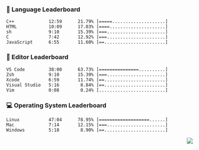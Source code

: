 <!--
<p align="center">
  <img height="50" src="https://cdn.simpleicons.org/c/81c8be" title="clang" alt="clang">
  <img height="50" src="https://cdn.simpleicons.org/c++/81c8be" title="cpp" alt="cpp">
  <img height="50" src="https://cdn.simpleicons.org/arm/81c8be" title="arm" alt="arm">
  <img height="50" src="https://cdn.simpleicons.org/stmicroelectronics/81c8be" title="stmicroelectronics" alt="stmicroelectronics">
  <img height="50" src="https://cdn.simpleicons.org/raspberrypi/81c8be" title="raspberrypi" alt="raspberrypi">
  <img height="50" src="https://cdn.simpleicons.org/cmake/81c8be" title="cmake" alt="cmake">
  <img height="50" src="https://cdn.simpleicons.org/gnubash/81c8be" title="gnubash" alt="gnubash">
</p>
-->

<!--START_SECTION:wakatime_gen-->
### :hammer: Language Leaderboard
```
C++             12:59      21.79% [=====....................]
HTML            10:09      17.03% [====.....................]
sh              9:10       15.39% [===......................]
C               7:42       12.92% [===......................]
JavaScript      6:55       11.60% [==.......................]
```
### :floppy_disk: Editor Leaderboard
```
VS Code         38:00      63.73% [===============..........]
Zsh             9:10       15.39% [===......................]
Xcode           6:59       11.74% [==.......................]
Visual Studio   5:16        8.84% [==.......................]
Vim             0:08        0.24% [.........................]
```
### :computer: Operating System Leaderboard
```
Linux           47:04      78.95% [===================......]
Mac             7:14       12.15% [===......................]
Windows         5:18        8.90% [==.......................]
```

<!--END_SECTION:wakatime_gen-->

<div align="right">

[![](https://komarev.com/ghpvc/?username=luswdev&color=283044&style=for-the-badge&label=visiters)](https://github.com/luswdev)

</div>

